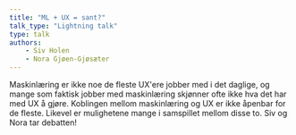 ```yaml
---
title: "ML + UX = sant?"
talk_type: "Lightning talk"
type: talk
authors:
    - Siv Holen
    - Nora Gjøen-Gjøsæter
---
```

Maskinlæring er ikke noe de fleste UX'ere jobber med i det daglige, og mange som faktisk jobber med maskinlæring skjønner ofte ikke hva det har med UX å gjøre.  Koblingen mellom maskinlæring og UX er ikke åpenbar for de fleste. Likevel er mulighetene mange i samspillet mellom disse to. Siv og Nora tar debatten!
